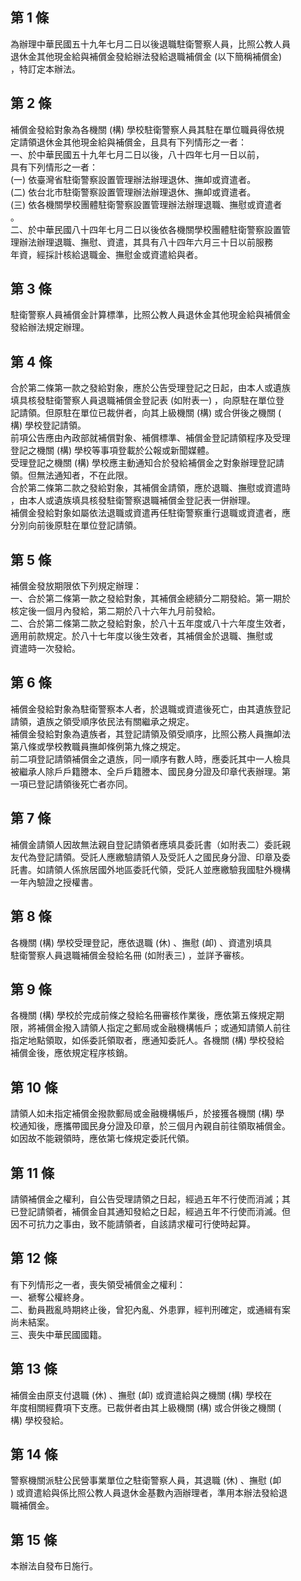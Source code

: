 第 1 條
-------
為辦理中華民國五十九年七月二日以後退職駐衛警察人員，比照公教人員  
退休金其他現金給與補償金發給辦法發給退職補償金 (以下簡稱補償金)  
，特訂定本辦法。

第 2 條
-------
補償金發給對象為各機關 (構) 學校駐衛警察人員其駐在單位職員得依規  
定請領退休金其他現金給與補償金，且具有下列情形之一者：  
一、於中華民國五十九年七月二日以後，八十四年七月一日以前，  
    具有下列情形之一者：  
 (一) 依臺灣省駐衛警察設置管理辦法辦理退休、撫卹或資遣者。  
 (二) 依台北市駐衛警察設置管理辦法辦理退休、撫卹或資遣者。  
 (三) 依各機關學校團體駐衛警察設置管理辦法辦理退職、撫慰或資遣者  
      。  
二、於中華民國八十四年七月二日以後依各機關學校團體駐衛警察設置管  
    理辦法辦理退職、撫慰、資遣，其具有八十四年六月三十日以前服務  
    年資，經採計核給退職金、撫慰金或資遣給與者。

第 3 條
-------
駐衛警察人員補償金計算標準，比照公教人員退休金其他現金給與補償金  
發給辦法規定辦理。

第 4 條
-------
合於第二條第一款之發給對象，應於公告受理登記之日起，由本人或遺族  
填具核發駐衛警察人員退職補償金登記表 (如附表一) ，向原駐在單位登  
記請領。但原駐在單位已裁併者，向其上級機關 (構) 或合併後之機關 (  
構) 學校登記請領。  
前項公告應由內政部就補償對象、補償標準、補償金登記請領程序及受理  
登記之機關 (構) 學校等事項登載於公報或新聞媒體。  
受理登記之機關 (構) 學校應主動通知合於發給補償金之對象辦理登記請  
領。但無法通知者，不在此限。  
合於第二條第二款之發給對象，其補償金請領，應於退職、撫慰或資遣時  
，由本人或遺族填具核發駐衛警察退職補償金登記表一併辦理。  
補償金發給對象如屬依法退職或資遣再任駐衛警察重行退職或資遣者，應  
分別向前後原駐在單位登記請領。

第 5 條
-------
補償金發放期限依下列規定辦理：  
一、合於第二條第一款之發給對象，其補償金總額分二期發給。第一期於  
    核定後一個月內發給，第二期於八十六年九月前發給。  
二、合於第二條第二款之發給對象，於八十五年度或八十六年度生效者，  
    適用前款規定。於八十七年度以後生效者，其補償金於退職、撫慰或  
    資遣時一次發給。

第 6 條
-------
補償金發給對象為駐衛警察本人者，於退職或資遣後死亡，由其遺族登記  
請領，遺族之領受順序依民法有關繼承之規定。  
補償金發給對象為遺族者，其登記請領及領受順序，比照公務人員撫卹法  
第八條或學校教職員撫卹條例第九條之規定。  
前二項登記請領補償金之遺族，同一順序有數人時，應委託其中一人檢具  
被繼承人除戶戶籍謄本、全戶戶籍謄本、國民身分證及印章代表辦理。第  
一項已登記請領後死亡者亦同。

第 7 條
-------
補償金請領人因故無法親自登記請領者應填具委託書（如附表二）委託親  
友代為登記請領。受託人應繳驗請領人及受託人之國民身分證、印章及委  
託書。如請領人係旅居國外地區委託代領，受託人並應繳驗我國駐外機構  
一年內驗證之授權書。

第 8 條
-------
各機關 (構) 學校受理登記，應依退職 (休) 、撫慰 (卹) 、資遣別填具  
駐衛警察人員退職補償金發給名冊 (如附表三) ，並詳予審核。

第 9 條
-------
各機關 (構) 學校於完成前條之發給名冊審核作業後，應依第五條規定期  
限，將補償金撥入請領人指定之郵局或金融機構帳戶；或通知請領人前往  
指定地點領取，如係委託領取者，應通知委託人。各機關 (構) 學校發給  
補償金後，應依規定程序核銷。

第 10 條
--------
請領人如未指定補償金撥款郵局或金融機構帳戶，於接獲各機關 (構) 學  
校通知後，應攜帶國民身分證及印章，於三個月內親自前往領取補償金。  
如因故不能親領時，應依第七條規定委託代領。

第 11 條
--------
請領補償金之權利，自公告受理請領之日起，經過五年不行使而消滅；其  
已登記請領者，補償金自其通知發給之日起，經過五年不行使而消滅。但  
因不可抗力之事由，致不能請領者，自該請求權可行使時起算。

第 12 條
--------
有下列情形之一者，喪失領受補償金之權利：  
一、褫奪公權終身。  
二、動員戡亂時期終止後，曾犯內亂、外患罪，經判刑確定，或通緝有案  
    尚未結案。  
三、喪失中華民國國籍。

第 13 條
--------
補償金由原支付退職 (休) 、撫慰 (卹) 或資遣給與之機關 (構) 學校在  
年度相關經費項下支應。已裁併者由其上級機關 (構) 或合併後之機關 (  
構) 學校發給。

第 14 條
--------
警察機關派駐公民營事業單位之駐衛警察人員，其退職 (休) 、撫慰 (卹  
) 或資遣給與係比照公教人員退休金基數內涵辦理者，準用本辦法發給退  
職補償金。

第 15 條
--------
本辦法自發布日施行。


